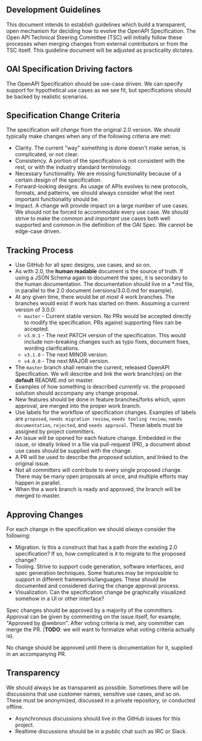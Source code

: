 ## Development Guidelines

This document intends to establish guidelines which build a transparent, open mechanism for deciding how to evolve the OpenAPI Specification. The Open API Technical Steering Committee (TSC) will initially follow these processes when merging changes from external contributors or from the TSC itself. This guideline document will be adjusted as practicality dictates.

## OAI Specification Driving factors

The OpenAPI Specification should be use-case driven.  We can specify support for hypothetical use cases as we see fit, but specifications should be backed by realistic scenarios.

## Specification Change Criteria

The specification _will change_ from the original 2.0 version.  We should typically make changes when any of the following criteria are met:

 - Clarity.  The current "way" something is done doesn't make sense, is complicated, or not clear.
 - Consistency.  A portion of the specification is not consistent with the rest, or with the industry standard terminology.
 - Necessary functionality.  We are missing functionality because of a certain design of the specification.
 - Forward-looking designs.  As usage of APIs evolves to new protocols, formats, and patterns, we should always consider what the next important functionality should be.
 - Impact.  A change will provide impact on a large number of use cases.  We should not be forced to accommodate every use case.  We should strive to make the _common_ and _important_ use cases both well supported and common in the definition of the OAI Spec.  We cannot be edge-case driven.


## Tracking Process

 - Use GitHub for all spec designs, use cases, and so on.
 - As with 2.0, the **human readable** document is the source of truth.  If using a JSON Schema again to document the spec, it is secondary to the human documentation.  The documentation should live in a *.md file, in parallel to the 2.0 document (versions/3.0.0.md for example).
 - At any given time, there would be _at most_ 4 work branches. The branches would exist if work has started on them. Assuming a current version of 3.0.0:
   - `master` - Current stable version. No PRs would be accepted directly to modify the specification. PRs against supporting files can be accepted.
   - `v3.0.1` - The next PATCH version of the specification. This would include non-breaking changes such as typo fixes, document fixes, wording clarifications.
   - `v3.1.0` - The next MINOR version.
   - `v4.0.0` - The next MAJOR version.
 - The `master` branch shall remain the current, released OpenAPI Specification.  We will describe and link the work branch(es) on the **default** README.md on master.
 - Examples of how something is described _currently_ vs. the proposed solution should accompany any change proposal.
 - New features should be done in feature branches/forks which, upon approval, are merged into the proper work branch.
 - Use labels for the workflow of specification changes.  Examples of labels are `proposed`, `needs migration review`, `needs tooling review`, `needs documentation`, `rejected`, and `needs approval`.  These labels must be assigned by project committers.
 - An issue will be opened for each feature change.  Embedded in the issue, or ideally linked in a file via pull-request (PR), a document about use cases should be supplied with the change.
 - A PR will be used to describe the _proposed_ solution, and linked to the original issue.
 - Not all committers will contribute to every single proposed change.  There may be many open proposals at once, and multiple efforts may happen in parallel.
 - When the a work branch is ready and approved, the branch will be merged to master.

## Approving Changes

For each change in the specification we should _always_ consider the following:

 - Migration.  Is this a construct that has a path from the existing 2.0 specification?  If so, how complicated is it to migrate to the proposed change?
 - Tooling.  Strive to support code generation, software interfaces, and spec generation techniques.  Some features may be impossible to support in different frameworks/languages.  These should be documented and considered during the change approval process.
 - Visualization.  Can the specification change be graphically visualized somehow in a UI or other interface?

Spec changes should be approved by a majority of the committers.  Approval can be given by commenting on the issue itself, for example, "Approved by @webron".  After voting criteria is met, any committer can merge the PR. (**TODO**: we will want to formalize what voting criteria actually is).

No change should be approved until there is documentation for it, supplied in an accompanying PR.

## Transparency

We should always be as transparent as possible.  Sometimes there will be discussions that use customer names, sensitive use cases, and so on.  These must be anonymized, discussed in a private repository, or conducted offline.

 - Asynchronous discussions should live in the GitHub issues for this project.
 - Realtime discussions should be in a public chat such as IRC or Slack.

